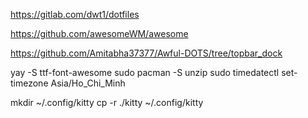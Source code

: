 https://gitlab.com/dwt1/dotfiles

https://github.com/awesomeWM/awesome

https://github.com/Amitabha37377/Awful-DOTS/tree/topbar_dock

 yay -S ttf-font-awesome
 sudo pacman -S unzip
sudo timedatectl set-timezone Asia/Ho_Chi_Minh

mkdir ~/.config/kitty
cp -r ./kitty ~/.config/kitty
